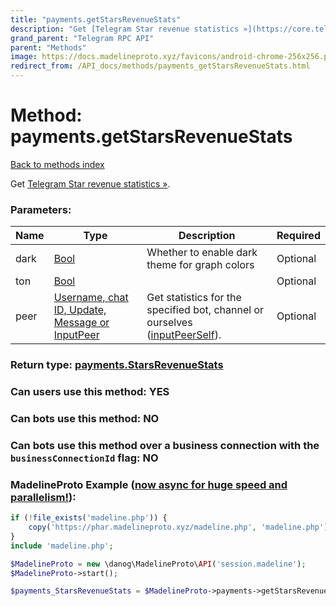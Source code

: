 ```yaml
---
title: "payments.getStarsRevenueStats"
description: "Get [Telegram Star revenue statistics »](https://core.telegram.org/api/stars)."
grand_parent: "Telegram RPC API"
parent: "Methods"
image: https://docs.madelineproto.xyz/favicons/android-chrome-256x256.png
redirect_from: /API_docs/methods/payments_getStarsRevenueStats.html
---
```

# Method: payments.getStarsRevenueStats
[Back to methods index](index.html)



Get [Telegram Star revenue statistics »](https://core.telegram.org/api/stars).

### Parameters:

| Name     |    Type       | Description | Required |
|----------|---------------|-------------|----------|
|dark|[Bool](/API_docs/types/Bool.html) | Whether to enable dark theme for graph colors | Optional|
|ton|[Bool](/API_docs/types/Bool.html) |  | Optional|
|peer|[Username, chat ID, Update, Message or InputPeer](/API_docs/types/InputPeer.html) | Get statistics for the specified bot, channel or ourselves ([inputPeerSelf](../constructors/inputPeerSelf.html)). | Optional|


### Return type: [payments.StarsRevenueStats](/API_docs/types/payments.StarsRevenueStats.html)

### Can users use this method: **YES**


### Can bots use this method: **NO**


### Can bots use this method over a business connection with the `businessConnectionId` flag: **NO**


### MadelineProto Example ([now async for huge speed and parallelism!](https://docs.madelineproto.xyz/docs/ASYNC.html)):


```php
if (!file_exists('madeline.php')) {
    copy('https://phar.madelineproto.xyz/madeline.php', 'madeline.php');
}
include 'madeline.php';

$MadelineProto = new \danog\MadelineProto\API('session.madeline');
$MadelineProto->start();

$payments_StarsRevenueStats = $MadelineProto->payments->getStarsRevenueStats(dark: $Bool, ton: $Bool, peer: $InputPeer, );
```

